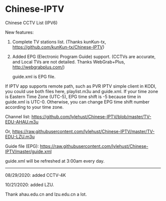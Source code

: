 # Chinese-IPTV

Chinese CCTV List (IPV6)

New features:
1. Complete TV stations list. (Thanks kunKun-tx, https://github.com/kunKun-tx/Chinese-IPTV)
2. Added EPG (Electronic Program Guide) support. (CCTVs are accurate, and Local TVs are not detailed. Thanks
WebGrab+Plus, http://webgrabplus.com/)

   guide.xml is EPG file.

If IPTV app supports remote path, such as PVR IPTV simple client in KODI, you could use both files here, playlist.m3u and
guide.xml. If your time zone is Eastern Time Zone (UTC-5), EPG time shift is -5
because time in guide.xml is UTC-0. Otherwise, you can change EPG time shift number
according to your time zone.

Channel list:
https://github.com/lylehust/Chinese-IPTV/blob/master/TV-EDU-AHAU.m3u

Or,
https://raw.githubusercontent.com/lylehust/Chinese-IPTV/master/TV-EDU-LZU.m3u

Guide file (EPG):
https://raw.githubusercontent.com/lylehust/Chinese-IPTV/master/guide.xml

guide.xml will be refreshed at 3:00am every day.

----------

08/29/2020: added CCTV-4K 

10/21/2020: added LZU.

Thank ahau.edu.cn and lzu.edu.cn a lot. 
